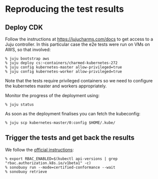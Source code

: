 # Reproducing the test results

## Deploy CDK

Follow the instructions at https://jujucharms.com/docs to get access to a Juju
controller. In this particular case the e2e tests were run on VMs on AWS, so
that involved:

```console
% juju bootstrap aws
% juju deploy cs:~containers/charmed-kubernetes-272
% juju config kubernetes-master allow-privileged=true
% juju config kubernetes-worker allow-privileged=true
```

Note that the tests require privileged containers so we need to configure the
kubernetes master and workers appropriately.

Monitor the progress of the deployment using:

```console
% juju status
```

As soon as the deployment finalises you can fetch the kubeconfig:

```console
% juju scp kubernetes-master/0:config $HOME/.kube/
```

## Trigger the tests and get back the results

We follow the [official instructions](https://github.com/cncf/k8s-conformance/blob/master/instructions.md):

```console
% export RBAC_ENABLED=$(kubectl api-versions | grep "rbac.authorization.k8s.io/v1beta1" -c)
% sonobuoy run --mode=certified-conformance --wait
% sonobuoy retrieve
```
